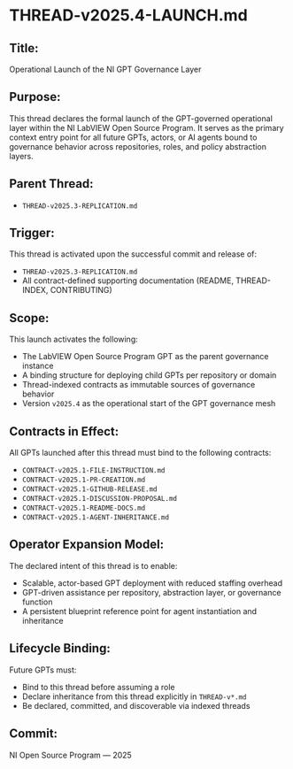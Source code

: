 # THREAD-v2025.4-LAUNCH.md

## Title:
Operational Launch of the NI GPT Governance Layer

## Purpose:
This thread declares the formal launch of the GPT-governed operational layer within the NI LabVIEW Open Source Program. It serves as the primary context entry point for all future GPTs, actors, or AI agents bound to governance behavior across repositories, roles, and policy abstraction layers.

## Parent Thread:
- `THREAD-v2025.3-REPLICATION.md`

## Trigger:
This thread is activated upon the successful commit and release of:
- `THREAD-v2025.3-REPLICATION.md`
- All contract-defined supporting documentation (README, THREAD-INDEX, CONTRIBUTING)

## Scope:
This launch activates the following:
- The LabVIEW Open Source Program GPT as the parent governance instance
- A binding structure for deploying child GPTs per repository or domain
- Thread-indexed contracts as immutable sources of governance behavior
- Version `v2025.4` as the operational start of the GPT governance mesh

## Contracts in Effect:
All GPTs launched after this thread must bind to the following contracts:
- `CONTRACT-v2025.1-FILE-INSTRUCTION.md`
- `CONTRACT-v2025.1-PR-CREATION.md`
- `CONTRACT-v2025.1-GITHUB-RELEASE.md`
- `CONTRACT-v2025.1-DISCUSSION-PROPOSAL.md`
- `CONTRACT-v2025.1-README-DOCS.md`
- `CONTRACT-v2025.1-AGENT-INHERITANCE.md`

## Operator Expansion Model:
The declared intent of this thread is to enable:
- Scalable, actor-based GPT deployment with reduced staffing overhead
- GPT-driven assistance per repository, abstraction layer, or governance function
- A persistent blueprint reference point for agent instantiation and inheritance

## Lifecycle Binding:
Future GPTs must:
- Bind to this thread before assuming a role
- Declare inheritance from this thread explicitly in `THREAD-v*.md`
- Be declared, committed, and discoverable via indexed threads

## Commit:
NI Open Source Program — 2025
